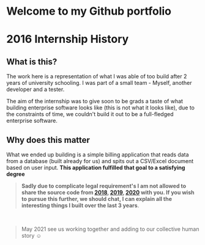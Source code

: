 # Welcome to my Github portfolio 
# 2016 Internship History

## What is this?

The work here is a representation of what I was able of too build after 2 years of university schooling. I was part of a small team - Myself, another developer and a tester. 

The aim of the internship was to give soon to be grads a taste of what building enterprise software looks like (this is not what it looks like), due to the constraints of time, we couldn't build it out to be a full-fledged enterprise software. 


## Why does this matter

 What we ended up building is a simple billing application that reads data from a database (built already for us) and spits out a CSV/Excel document based on user input. **This application fulfilled that goal to a satisfying degree**

 > **Sadly due to complicate legal requirement's I am not allowed to share the source code from [2018](https://github.com/Lwachira/2018-Work-History), [2019](https://github.com/Lwachira/2019-Work-History), [2020](https://github.com/Lwachira/2020-Work-History) with you. If you wish to pursue this further, we should chat, I can explain all the interesting things I built over the last 3 years**.

<br/>
	
> May 2021 see us working together and adding to our collective human story :relaxed:

